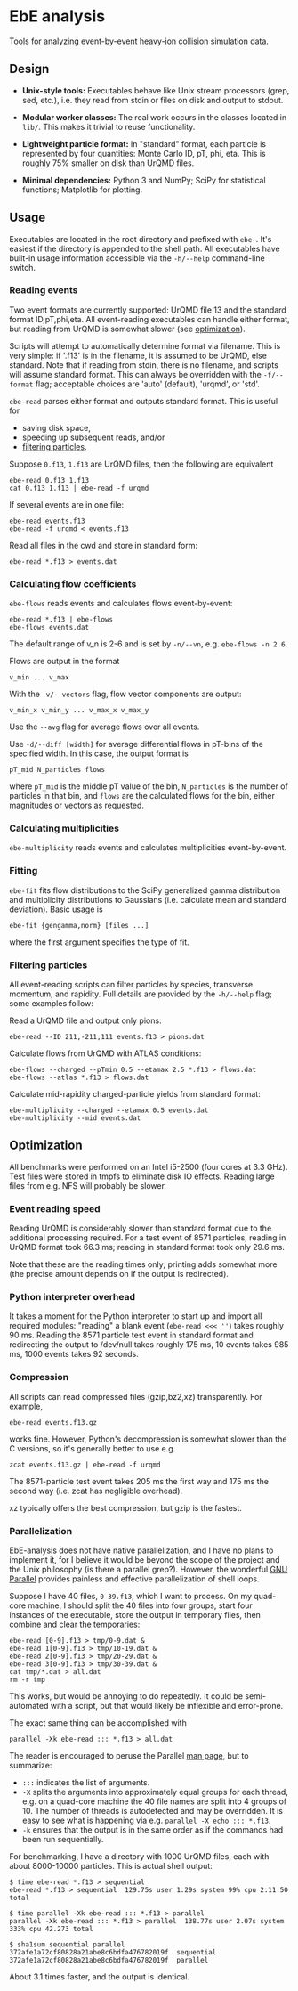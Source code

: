 # EbE analysis

Tools for analyzing event-by-event heavy-ion collision simulation data.



## Design

* **Unix-style tools:**
Executables behave like Unix stream processors (grep, sed, etc.), i.e. they read from stdin or files on disk and output to stdout.

* **Modular worker classes:**
The real work occurs in the classes located in `lib/`.  This makes it trivial to reuse functionality.

* **Lightweight particle format:**
In "standard" format, each particle is represented by four quantities:  Monte Carlo ID, pT, phi, eta.  This is roughly 75% smaller on disk than UrQMD files.

* **Minimal dependencies:**
Python 3 and NumPy; SciPy for statistical functions; Matplotlib for plotting.



## Usage

Executables are located in the root directory and prefixed with `ebe-`.  It's easiest if the directory is appended to the shell path.  All executables have
built-in usage information accessible via the `-h/--help` command-line switch.

### Reading events

Two event formats are currently supported:  UrQMD file 13 and the standard format ID,pT,phi,eta.  All event-reading executables can handle either format, but
reading from UrQMD is somewhat slower (see [optimization](#optimization)).

Scripts will attempt to automatically determine format via filename.  This is very simple:  if '.f13' is in the filename, it is assumed to be UrQMD, else
standard.  Note that if reading from stdin, there is no filename, and scripts will assume standard format.  This can always be overridden with the `-f/--format`
flag; acceptable choices are 'auto' (default), 'urqmd', or 'std'.

`ebe-read` parses either format and outputs standard format.  This is useful for

* saving disk space,
* speeding up subsequent reads, and/or
* [filtering particles](#filtering-particles).

Suppose `0.f13`, `1.f13` are UrQMD files, then the following are equivalent

    ebe-read 0.f13 1.f13
    cat 0.f13 1.f13 | ebe-read -f urqmd

If several events are in one file:

    ebe-read events.f13
    ebe-read -f urqmd < events.f13

Read all files in the cwd and store in standard form:

    ebe-read *.f13 > events.dat

### Calculating flow coefficients

`ebe-flows` reads events and calculates flows event-by-event:

    ebe-read *.f13 | ebe-flows
    ebe-flows events.dat

The default range of v\_n is 2-6 and is set by `-n/--vn`, e.g. `ebe-flows -n 2 6`.

Flows are output in the format

    v_min ... v_max

With the `-v/--vectors` flag, flow vector components are output:

    v_min_x v_min_y ... v_max_x v_max_y

Use the `--avg` flag for average flows over all events.

Use `-d/--diff [width]` for average differential flows in pT-bins of the specified width.  In this case, the output format is

    pT_mid N_particles flows

where `pT_mid` is the middle pT value of the bin, `N_particles` is the number of particles in that bin, and `flows` are the calculated flows for the bin, either
magnitudes or vectors as requested.

### Calculating multiplicities

`ebe-multiplicity` reads events and calculates multiplicities event-by-event.

### Fitting

`ebe-fit` fits flow distributions to the SciPy generalized gamma distribution and multiplicity distributions to Gaussians (i.e. calculate mean and standard
deviation).  Basic usage is

    ebe-fit {gengamma,norm} [files ...]

where the first argument specifies the type of fit.

### Filtering particles

All event-reading scripts can filter particles by species, transverse momentum, and rapidity.  Full details are provided by the `-h/--help` flag; some examples
follow:

Read a UrQMD file and output only pions:

    ebe-read --ID 211,-211,111 events.f13 > pions.dat

Calculate flows from UrQMD with ATLAS conditions:

    ebe-flows --charged --pTmin 0.5 --etamax 2.5 *.f13 > flows.dat
    ebe-flows --atlas *.f13 > flows.dat

Calculate mid-rapidity charged-particle yields from standard format:

    ebe-multiplicity --charged --etamax 0.5 events.dat
    ebe-multiplicity --mid events.dat



## Optimization

All benchmarks were performed on an Intel i5-2500 (four cores at 3.3 GHz).  Test files were stored in tmpfs to eliminate disk IO effects.  Reading large
files from e.g. NFS will probably be slower.

### Event reading speed

Reading UrQMD is considerably slower than standard format due to the additional processing required.  For a test event of 8571 particles,
reading in UrQMD format took 66.3 ms; reading in standard format took only 29.6 ms.

Note that these are the reading times only; printing adds somewhat more (the precise amount depends on if the output is redirected).

### Python interpreter overhead

It takes a moment for the Python interpreter to start up and import all required modules:  "reading" a blank event (`ebe-read <<< ''`) takes roughly 90 ms.
Reading the 8571 particle test event in standard format and redirecting the output to /dev/null takes roughly 175 ms, 10 events takes 985 ms, 1000 events takes
92 seconds.

### Compression

All scripts can read compressed files (gzip,bz2,xz) transparently.  For example,

    ebe-read events.f13.gz

works fine.  However, Python's decompression is somewhat slower than the C versions, so it's generally better to use e.g.

    zcat events.f13.gz | ebe-read -f urqmd

The 8571-particle test event takes 205 ms the first way and 175 ms the second way (i.e. zcat has negligible overhead).

xz typically offers the best compression, but gzip is the fastest.

### Parallelization

EbE-analysis does not have native parallelization, and I have no plans to implement it, for I believe it would be beyond the scope of the project and the Unix
philosophy (is there a parallel grep?).  However, the wonderful [GNU Parallel](https://www.gnu.org/software/parallel) provides painless and effective parallelization of shell loops.

Suppose I have 40 files, `0-39.f13`, which I want to process. On my quad-core machine, I should split the 40 files into four groups, start four instances of the
executable, store the output in temporary files, then combine and clear the temporaries:

    ebe-read [0-9].f13 > tmp/0-9.dat &
    ebe-read 1[0-9].f13 > tmp/10-19.dat &
    ebe-read 2[0-9].f13 > tmp/20-29.dat &
    ebe-read 3[0-9].f13 > tmp/30-39.dat &
    cat tmp/*.dat > all.dat
    rm -r tmp

This works, but would be annoying to do repeatedly.  It could be semi-automated with a script, but that would likely be inflexible and
error-prone.

The exact same thing can be accomplished with

    parallel -Xk ebe-read ::: *.f13 > all.dat

The reader is encouraged to peruse the Parallel [man page](https://www.gnu.org/software/parallel/man.html), but to summarize:

* `:::` indicates the list of arguments.
* `-X` splits the arguments into approximately equal groups for each thread, e.g. on a quad-core machine the 40 file names are split into 4 groups of 10.  The
number of threads is autodetected and may be overridden.  It is easy to see what is happening via e.g. `parallel -X echo ::: *.f13`.
* `-k` ensures that the output is in the same order as if the commands had been run sequentially.

For benchmarking, I have a directory with 1000 UrQMD files, each with about 8000-10000 particles.  This is actual shell output:

    $ time ebe-read *.f13 > sequential
    ebe-read *.f13 > sequential  129.75s user 1.29s system 99% cpu 2:11.50 total

    $ time parallel -Xk ebe-read ::: *.f13 > parallel
    parallel -Xk ebe-read ::: *.f13 > parallel  138.77s user 2.07s system 333% cpu 42.273 total

    $ sha1sum sequential parallel
    372afe1a72cf80828a21abe8c6bdfa476782019f  sequential
    372afe1a72cf80828a21abe8c6bdfa476782019f  parallel

About 3.1 times faster, and the output is identical.

